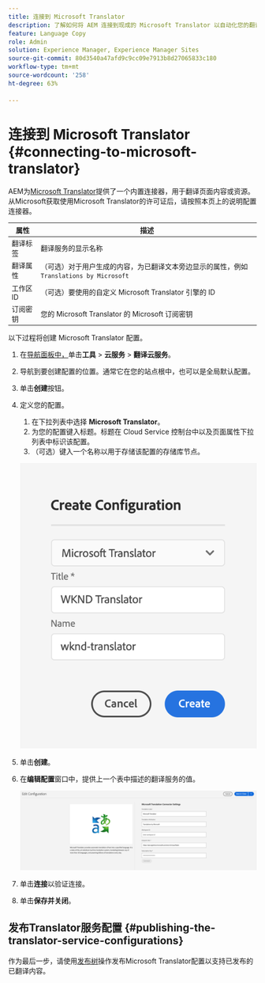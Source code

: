 ```yaml
---
title: 连接到 Microsoft Translator
description: 了解如何将 AEM 连接到现成的 Microsoft Translator 以自动化您的翻译工作流。
feature: Language Copy
role: Admin
solution: Experience Manager, Experience Manager Sites
source-git-commit: 80d3540a47afd9c9cc09e7913b8d27065833c180
workflow-type: tm+mt
source-wordcount: '258'
ht-degree: 63%

---
```


# 连接到 Microsoft Translator {#connecting-to-microsoft-translator}

AEM为[Microsoft Translator](https://www.microsoft.com/en-us/translator/business/)提供了一个内置连接器，用于翻译页面内容或资源。 从Microsoft获取使用Microsoft Translator的许可证后，请按照本页上的说明配置连接器。

| 属性 | 描述 |
|---|---|
| 翻译标签 | 翻译服务的显示名称 |
| 翻译属性 | （可选）对于用户生成的内容，为已翻译文本旁边显示的属性，例如`Translations by Microsoft` |
| 工作区 ID | （可选）要使用的自定义 Microsoft Translator 引擎的 ID |
| 订阅密钥 | 您的 Microsoft Translator 的 Microsoft 订阅密钥 |

以下过程将创建 Microsoft Translator 配置。

1. 在[导航面板中，](/help/sites-authoring/basic-handling.md#first-steps)单击&#x200B;**工具** > **云服务** > **翻译云服务**。
1. 导航到要创建配置的位置。通常它在您的站点根中，也可以是全局默认配置。
1. 单击&#x200B;**创建**&#x200B;按钮。
1. 定义您的配置。
   1. 在下拉列表中选择 **Microsoft Translator**。
   1. 为您的配置键入标题。标题在 Cloud Service 控制台中以及页面属性下拉列表中标识该配置。
   1. （可选）键入一个名称以用于存储该配置的存储库节点。

   ![创建翻译配置](assets/create-translation-config.png)

1. 单击&#x200B;**创建**。
1. 在&#x200B;**编辑配置**&#x200B;窗口中，提供上一个表中描述的翻译服务的值。

   ![编辑翻译配置](assets/msft-config-ui.png)

1. 单击&#x200B;**连接**&#x200B;以验证连接。
1. 单击&#x200B;**保存并关闭**。

## 发布Translator服务配置 {#publishing-the-translator-service-configurations}

作为最后一步，请使用[发布树](/help/sites-authoring/publishing-pages.md#publishing-and-unpublishing-a-tree)操作发布Microsoft Translator配置以支持已发布的已翻译内容。
